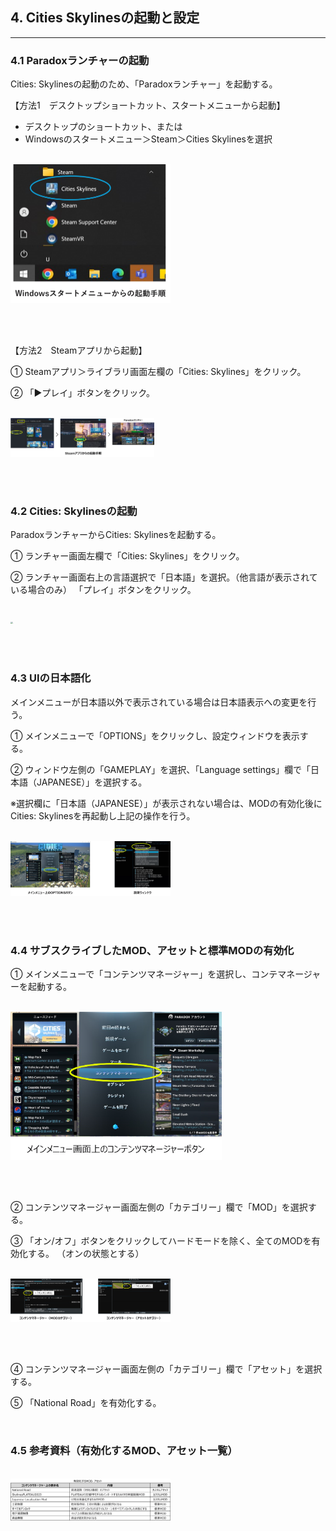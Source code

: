 ## 4. Cities Skylinesの起動と設定

------

### 4.1 Paradoxランチャーの起動

Cities: Skylinesの起動のため、「Paradoxランチャー」を起動する。

【方法1　デスクトップショートカット、スタートメニューから起動】

- デスクトップのショートカット、または
- Windowsのスタートメニュー＞Steam＞Cities Skylinesを選択

<br><img src="../resources/userMan/2-1-1-1.png" style="zoom: 25%;" />

<br><br>

【方法2　Steamアプリから起動】

① Steamアプリ＞ライブラリ画面左欄の「Cities: Skylines」をクリック。

② 「▶プレイ」ボタンをクリック。

<br><img src="../resources/userMan/2-1-1-2.png" style="zoom:22.5%;" />

<br><br>

### 4.2 Cities: Skylinesの起動

ParadoxランチャーからCities: Skylinesを起動する。

① ランチャー画面左欄で「Cities: Skylines」をクリック。

② ランチャー画面右上の言語選択で「日本語」を選択。（他言語が表示されている場合のみ）
「プレイ」ボタンをクリック。

<br><img src="../resources/userMan/2-1-2-1.png" style="zoom: 23%;" />

<br><br>

### 4.3 UIの日本語化

メインメニューが日本語以外で表示されている場合は日本語表示への変更を行う。

① メインメニューで「OPTIONS」をクリックし、設定ウィンドウを表示する。

② ウィンドウ左側の「GAMEPLAY」を選択、「Language settings」欄で「日本語（JAPANESE）」を選択する。

※選択欄に「日本語（JAPANESE）」が表示されない場合は、MODの有効化後にCities: Skylinesを再起動し上記の操作を行う。

<br><img src="../resources/userMan/2-1-3-1.png" style="zoom: 25%;" />

<br><br>

### 4.4 サブスクライブしたMOD、アセットと標準MODの有効化

① メインメニューで「コンテンツマネージャー」を選択し、コンテマネージャーを起動する。

<br><img src="../resources/userMan/2-2-1.png" style="zoom: 33%;" />

<br><br>

② コンテンツマネージャー画面左側の「カテゴリー」欄で「MOD」を選択する。

③ 「オン/オフ」ボタンをクリックしてハードモードを除く、全てのMODを有効化する。
 （オンの状態とする）

<br><img src="../resources/userMan/2-2-2.png" style="zoom: 25%;" />

<br><br>

④ コンテンツマネージャー画面左側の「カテゴリー」欄で「アセット」を選択する。

⑤ 「National Road」を有効化する。

<br>

### 4.5 参考資料（有効化するMOD、アセット一覧）

<br><img src="../resources/userMan/2-4-2.png" style="zoom: 25%;" />
<br><br>
